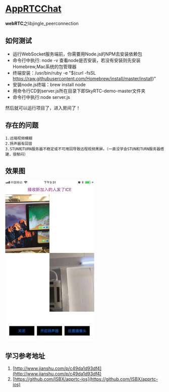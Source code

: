 # [AppRTCChat](https://github.com/zhuzhuxingtianxia/AppRTCChat)

**webRTC**之libjingle_peerconnection

## 如何测试

- 运行WebSocket服务端前，你需要用Node.js的NPM去安装依赖包
- 命令行中执行: node -v 查看node是否安装，若没有安装则先安装Homebrew,Mac系统的包管理器
- 终端安装：/usr/bin/ruby -e "$(curl -fsSL https://raw.githubusercontent.com/Homebrew/install/master/install)"
- 安装node.js终端：brew install node
- 用命令行CD到server.js所在目录下即SkyRTC-demo-master文件夹
- 命令行中执行:node server.js

然后就可以运行项目了，进入房间了！

## 存在的问题
```
1.远端视频模糊
2.扬声器有回音
3.STUN和TURN服务器不稳定或不可用回导致远程视频黑屏。（一直没学会STUN和TURN服务器搭建，很郁闷）
```
## 效果图
![img](https://github.com/zhuzhuxingtianxia/AppRTCChat/blob/master/video.png)

## 学习参考地址
1. [http://www.jianshu.com/p/c49da1d93df4](http://www.jianshu.com/p/c49da1d93df4)
2. [https://github.com/ISBX/apprtc-ios](https://github.com/ISBX/apprtc-ios)
